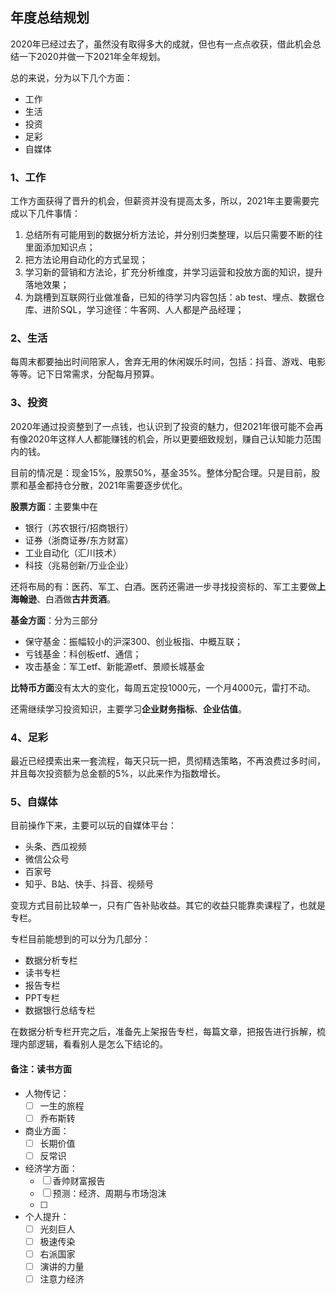 ## 年度总结规划

2020年已经过去了，虽然没有取得多大的成就，但也有一点点收获，借此机会总结一下2020并做一下2021年全年规划。

总的来说，分为以下几个方面：

- 工作
- 生活
- 投资
- 足彩
- 自媒体

### 1、工作

工作方面获得了晋升的机会，但薪资并没有提高太多，所以，2021年主要需要完成以下几件事情：

1. 总结所有可能用到的数据分析方法论，并分别归类整理，以后只需要不断的往里面添加知识点；
2. 把方法论用自动化的方式呈现；
3. 学习新的营销和方法论，扩充分析维度，并学习运营和投放方面的知识，提升落地效果；
4. 为跳槽到互联网行业做准备，已知的待学习内容包括：ab test、埋点、数据仓库、进阶SQL，学习途径：牛客网、人人都是产品经理；



### 2、生活

每周末都要抽出时间陪家人，舍弃无用的休闲娱乐时间，包括：抖音、游戏、电影等等。记下日常需求，分配每月预算。



### 3、投资

2020年通过投资整到了一点钱，也认识到了投资的魅力，但2021年很可能不会再有像2020年这样人人都能赚钱的机会，所以更要细致规划，赚自己认知能力范围内的钱。

目前的情况是：现金15%，股票50%，基金35%。整体分配合理。只是目前，股票和基金都持仓分散，2021年需要逐步优化。

**股票方面**：主要集中在

- 银行（苏农银行/招商银行）
- 证券（浙商证券/东方财富）
- 工业自动化（汇川技术）
- 科技（兆易创新/万业企业）

还将布局的有：医药、军工、白酒。医药还需进一步寻找投资标的、军工主要做**上海翰逊**、白酒做**古井贡酒**。

**基金方面**：分为三部分

- 保守基金：振幅较小的沪深300、创业板指、中概互联；
- 亏钱基金：科创板etf、通信；
- 攻击基金：军工etf、新能源etf、景顺长城基金

**比特币方面**没有太大的变化，每周五定投1000元，一个月4000元，雷打不动。

还需继续学习投资知识，主要学习**企业财务指标**、**企业估值**。



### 4、足彩

最近已经摸索出来一套流程，每天只玩一把，贯彻精选策略，不再浪费过多时间，并且每次投资额为总金额的5%，以此来作为指数增长。



### 5、自媒体

目前操作下来，主要可以玩的自媒体平台：

- 头条、西瓜视频
- 微信公众号
- 百家号
- 知乎、B站、快手、抖音、视频号

变现方式目前比较单一，只有广告补贴收益。其它的收益只能靠卖课程了，也就是专栏。

专栏目前能想到的可以分为几部分：

- 数据分析专栏
- 读书专栏
- 报告专栏
- PPT专栏
- 数据银行总结专栏

在数据分析专栏开完之后，准备先上架报告专栏，每篇文章，把报告进行拆解，梳理内部逻辑，看看别人是怎么下结论的。



#### 备注：读书方面

- 人物传记：
  - [ ] 一生的旅程
  - [ ] 乔布斯转
- 商业方面：
  - [ ] 长期价值
  - [ ] 反常识
- 经济学方面：
  - [ ] 香帅财富报告
  - [ ] 预测：经济、周期与市场泡沫
  - [ ] 

- 个人提升：
  - [ ] 光刻巨人
  - [ ] 极速传染
  - [ ] 右派国家
  - [ ] 演讲的力量
  - [ ] 注意力经济